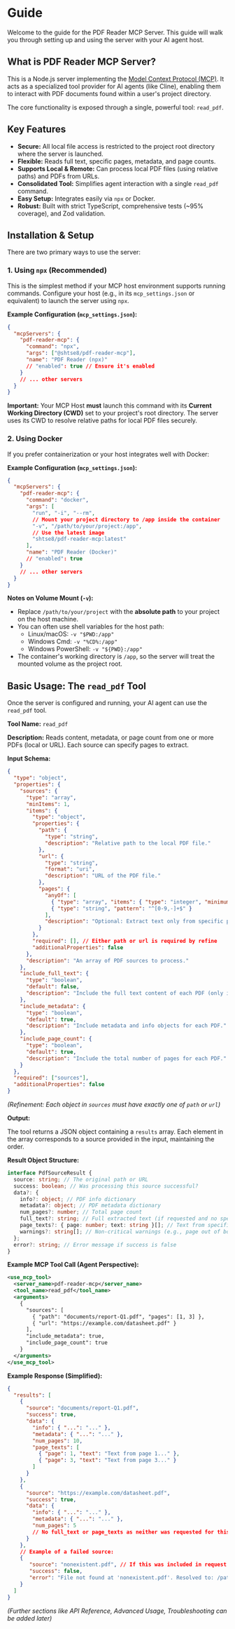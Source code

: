 # Guide

Welcome to the guide for the PDF Reader MCP Server. This guide will walk you through setting up and using the server with your AI agent host.

## What is PDF Reader MCP Server?

This is a Node.js server implementing the [Model Context Protocol (MCP)](https://docs.modelcontextprotocol.com/). It acts as a specialized tool provider for AI agents (like Cline), enabling them to interact with PDF documents found within a user's project directory.

The core functionality is exposed through a single, powerful tool: `read_pdf`.

## Key Features

- **Secure:** All local file access is restricted to the project root directory where the server is launched.
- **Flexible:** Reads full text, specific pages, metadata, and page counts.
- **Supports Local & Remote:** Can process local PDF files (using relative paths) and PDFs from URLs.
- **Consolidated Tool:** Simplifies agent interaction with a single `read_pdf` command.
- **Easy Setup:** Integrates easily via `npx` or Docker.
- **Robust:** Built with strict TypeScript, comprehensive tests (~95% coverage), and Zod validation.

## Installation & Setup

There are two primary ways to use the server:

### 1. Using `npx` (Recommended)

This is the simplest method if your MCP host environment supports running commands. Configure your host (e.g., in its `mcp_settings.json` or equivalent) to launch the server using `npx`.

**Example Configuration (`mcp_settings.json`):**

```json
{
  "mcpServers": {
    "pdf-reader-mcp": {
      "command": "npx",
      "args": ["@shtse8/pdf-reader-mcp"],
      "name": "PDF Reader (npx)"
      // "enabled": true // Ensure it's enabled
    }
    // ... other servers
  }
}
```

**Important:** Your MCP Host **must** launch this command with its **Current Working Directory (CWD)** set to your project's root directory. The server uses its CWD to resolve relative paths for local PDF files securely.

### 2. Using Docker

If you prefer containerization or your host integrates well with Docker:

**Example Configuration (`mcp_settings.json`):**

```json
{
  "mcpServers": {
    "pdf-reader-mcp": {
      "command": "docker",
      "args": [
        "run", "-i", "--rm",
        // Mount your project directory to /app inside the container
        "-v", "/path/to/your/project:/app",
        // Use the latest image
        "shtse8/pdf-reader-mcp:latest"
      ],
      "name": "PDF Reader (Docker)"
      // "enabled": true
    }
    // ... other servers
  }
}
```

**Notes on Volume Mount (`-v`):**

*   Replace `/path/to/your/project` with the **absolute path** to your project on the host machine.
*   You can often use shell variables for the host path:
    *   Linux/macOS: `-v "$PWD:/app"`
    *   Windows Cmd: `-v "%CD%:/app"`
    *   Windows PowerShell: `-v "${PWD}:/app"`
*   The container's working directory is `/app`, so the server will treat the mounted volume as the project root.

## Basic Usage: The `read_pdf` Tool

Once the server is configured and running, your AI agent can use the `read_pdf` tool.

**Tool Name:** `read_pdf`

**Description:** Reads content, metadata, or page count from one or more PDFs (local or URL). Each source can specify pages to extract.

**Input Schema:**

```json
{
  "type": "object",
  "properties": {
    "sources": {
      "type": "array",
      "minItems": 1,
      "items": {
        "type": "object",
        "properties": {
          "path": {
            "type": "string",
            "description": "Relative path to the local PDF file."
          },
          "url": {
            "type": "string",
            "format": "uri",
            "description": "URL of the PDF file."
          },
          "pages": {
            "anyOf": [
              { "type": "array", "items": { "type": "integer", "minimum": 1 }, "minItems": 1 },
              { "type": "string", "pattern": "^[0-9,-]+$" }
            ],
            "description": "Optional: Extract text only from specific pages (1-based) or ranges (e.g., [1, 3, 5] or '1,3-5,7') for this specific source. Overrides 'include_full_text' for this source."
          }
        },
        "required": [], // Either path or url is required by refine
        "additionalProperties": false
      },
      "description": "An array of PDF sources to process."
    },
    "include_full_text": {
      "type": "boolean",
      "default": false,
      "description": "Include the full text content of each PDF (only if 'pages' is not specified for that source)."
    },
    "include_metadata": {
      "type": "boolean",
      "default": true,
      "description": "Include metadata and info objects for each PDF."
    },
    "include_page_count": {
      "type": "boolean",
      "default": true,
      "description": "Include the total number of pages for each PDF."
    }
  },
  "required": ["sources"],
  "additionalProperties": false
}
```

*(Refinement: Each object in `sources` must have exactly one of `path` or `url`)*

**Output:**

The tool returns a JSON object containing a `results` array. Each element in the array corresponds to a source provided in the input, maintaining the order.

**Result Object Structure:**

```typescript
interface PdfSourceResult {
  source: string; // The original path or URL
  success: boolean; // Was processing this source successful?
  data?: {
    info?: object; // PDF info dictionary
    metadata?: object; // PDF metadata dictionary
    num_pages?: number; // Total page count
    full_text?: string; // Full extracted text (if requested and no specific pages)
    page_texts?: { page: number; text: string }[]; // Text from specific pages (if requested)
    warnings?: string[]; // Non-critical warnings (e.g., page out of bounds)
  };
  error?: string; // Error message if success is false
}
```

**Example MCP Tool Call (Agent Perspective):**

```xml
<use_mcp_tool>
  <server_name>pdf-reader-mcp</server_name>
  <tool_name>read_pdf</tool_name>
  <arguments>
    {
      "sources": [
        { "path": "documents/report-Q1.pdf", "pages": [1, 3] },
        { "url": "https://example.com/datasheet.pdf" }
      ],
      "include_metadata": true,
      "include_page_count": true
    }
  </arguments>
</use_mcp_tool>
```

**Example Response (Simplified):**

```json
{
  "results": [
    {
      "source": "documents/report-Q1.pdf",
      "success": true,
      "data": {
        "info": { "...": "..." },
        "metadata": { "...": "..." },
        "num_pages": 10,
        "page_texts": [
          { "page": 1, "text": "Text from page 1..." },
          { "page": 3, "text": "Text from page 3..." }
        ]
      }
    },
    {
      "source": "https://example.com/datasheet.pdf",
      "success": true,
      "data": {
        "info": { "...": "..." },
        "metadata": { "...": "..." },
        "num_pages": 5
        // No full_text or page_texts as neither was requested for this source
      }
    },
    // Example of a failed source:
    {
       "source": "nonexistent.pdf", // If this was included in request
       "success": false,
       "error": "File not found at 'nonexistent.pdf'. Resolved to: /path/to/project/nonexistent.pdf"
    }
  ]
}
```

*(Further sections like API Reference, Advanced Usage, Troubleshooting can be added later)*
